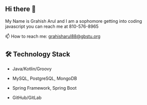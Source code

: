 ## Hi there 👋
My Name is Grahish Arul and I am a sophomore getting into coding javascript you can reach me at 810-576-8965 
<!--
**Grahis23/Grahis23** is a ✨ _special_ ✨ repository because its `README.md` (this file) appears on your GitHub profile.


- 🔭 I’m currently working on a course for learning javascript
- 🌱 I’m currently learning javascript
- 🤔 I’m looking for help with getting opportunities to express my javascript skills
- 💬 Ask me about the experience of learning javascript
- 📫 How to reach me: at my phone number 810-576-8965 
-->

<p align='center'> 

   📫 How to reach me: <a href='mailto:grahisharul88@gbstu.org'>grahisharul88@gbstu.org</a> 

</p> 

## 🛠 Technology Stack 

* Java/Kotlin/Groovy 

* MySQL, PostgreSQL, MongoDB 

* Spring Framework, Spring Boot 

* GitHub/GitLab 
